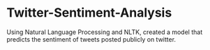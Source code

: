 # Twitter-Sentiment-Analysis
Using Natural Language Processing and NLTK, created a model that predicts the sentiment of tweets posted publicly on twitter. 
